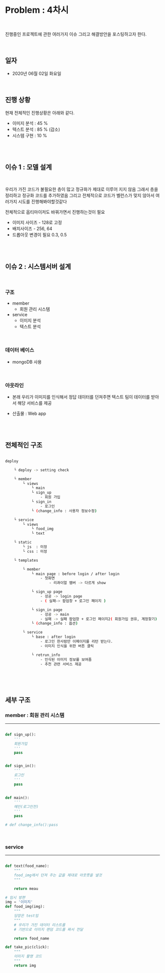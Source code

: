 
# Problem : 4차시 
<br>

진행중인 프로젝트에 관한 여러가지 이슈 그리고 해결방안을 포스팅하고자 한다. 

<br>

## 일자 
- 2020년 06월 02일 화요일 

<br>

## 진행 상황

현재 전체적인 진행상황은 아래와 같다. 

- 이미지 분석 : 45 % 
- 텍스트 분석 : 85 % (감소)
- 시스템 구현 : 10 % 

<br>
<br>


## 이슈 1 : 모델 설계 

<br>

우리가 가진 코드가 불필요한 층이 많고 정규화가 제대로 이루어 지지 않음 
그래서 층을 정리하고 정규화 코드를 추가하였음
그리고 전체적으로 코드가 벨런스가 맞지 않아서 여러가지 시도를 진행해봐야할것같다 

전체적으로 옵티마이저도 바꿔가면서 진행하는것이 필요 

- 이미지 사이즈 - 128로 고정 
- 배치사이즈 - 256, 64
- 드롭아웃 변경이 필요 0.3, 0.5  

<br>
<br>


## 이슈 2 : 시스템서버 설계

<br>

### 구조

- member
    - 회원 관리 시스템 
- service
    - 이미지 분석
    - 텍스트 분석

<br>

### 데이터 베이스 

- mongoDB 사용 

<br>

### 아웃라인 

- 본래 우리가 이미지를 인식해서 정답 데이터를 던져주면 
    텍스트 팀이 데이터를 받아서 해당 서비스를 제공  

- 산출물 : Web app

<br>
<br>

## 전체적인 구조 

```bash

deploy 

    └ deploy -> setting check

    └ member 
        └ views 
            └ main 
            └ sign_up 
                - 회원 가입
            └ sign_in
                - 로그인 
            └ (change_info : 사용자 정보수정)

    └ service
        └ views 
            └ food_img 
            └ text   

    └ static
        └ js  : 미정
        └ css : 미정

    └ templates

        └ member 
            └ main page : before login / after login
                - 첫화면 
                    - 리콰이얼 멤버 -> 다르게 show

            └ sign_up page
                - 성공 -> login page
                - ( 실패-> 팝업창 + 로그인 페이지 )

            └ sign_in page
                - 성공 -> main
                - 실패 -> 실패 팝업창 + 로그인 페이지2( 회원가입 권유, 계정찾기)
            └ (change_info : 옵션)

        └ service
            └ base : after login
                - 로그인 한사람만 이페이지를 리턴 받는다.
                - 이미지 인식을 위한 버튼 클릭 

            └ retrun_info
                - 인식된 이미지 정보를 보여줌 
                - 추천 관련 서비스 제공 
      
```

<br>
<br>

## 세부 구조

### member : 회원 관리 시스템
---

```py 

def sign_up():
    '''
    회원가입
    '''
    pass


def sign_in():
    '''
    로그인
    '''
    pass

 
def main():
    '''
    메인(로그인전)
    '''
    pass

# def change_info():pass

```
<br>

### service 
---

```py

def text(food_name):
    """
    food_img에서 던져 주는 값을 제대로 아웃풋을 낼것
    """

    return meau

# 임시 방편 
img = '이미지'
def food_img(img):
    """
    당장은 test임
    """ 
    # 우리가 가진 데이터 리스트를 
    # 기반으로 이미지 랜덤 코드를 짜서 전달

    return food_name

def take_pic(click):
    """
    이미지 촬영 코드 
    """ 
    return img
```

<br>
<br>


